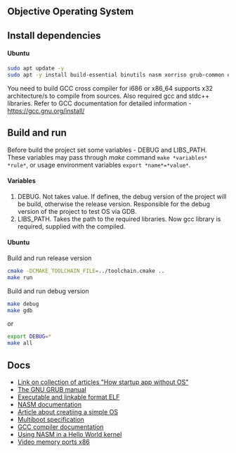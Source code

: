## Objective Operating System

## Install dependencies

#### Ubuntu

```sh
sudo apt update -y
sudo apt -y install build-essential binutils nasm xorriso grub-common qemu-system-i386 mtools
```

You need to build GCC cross compiler for i686 or x86_64 supports x32 architecture/s to compile from sources.
Also required gcc and stdc++ libraries.
Refer to GCC documentation for detailed information - <https://gcc.gnu.org/install/>

## Build and run

Before build the project set some variables - DEBUG and LIBS_PATH.  
These variables may pass through *make* command `make *variables* *rule*`, or usage environment variables `export *name*=*value*`.

#### Variables

1. DEBUG. Not takes value. If defineв, the debug version of the project will be build, otherwise the release version. Responsible for the debug version of the project to test OS via GDB.
2. LIBS_PATH. Takes the path to the required libraries. Now gcc library is required, supplied with the compiled.

#### Ubuntu

Build and run release version
```sh
cmake -DCMAKE_TOOLCHAIN_FILE=../toolchain.cmake ..
make run
```

Build and run debug version
```sh
make debug
make gdb
```
or
```sh
export DEBUG=*
make all
```

## Docs

-   [Link on collection of articles "How startup app without OS"][1]
-   [The GNU GRUB manual][2]
-   [Executable and linkable format ELF][3]
-   [NASM documentation][4]
-   [Article about creatiing a simple OS][5]
-   [Multiboot specification][6]
-   [GCC compiler documentation][7]
-   [Using NASM in a Hello World kernel][8]
-   [Video memory ports x86][9]

[1]:https://habr.com/ru/companies/neobit/articles/173263/
[2]:https://www.gnu.org/software/grub/manual/grub/grub.pdf
[3]:https://www.cs.cmu.edu/afs/cs/academic/class/15213-f00/docs/elf.pdf
[4]:https://www.nasm.us/xdoc/2.16.01/nasmdoc.pdf
[5]:https://wiki.osdev.org/Bare_Bones#Writing_a_kernel_in_C.2B.2B
[6]:https://www.gnu.org/software/grub/manual/multiboot/multiboot.pdf
[7]:https://gcc.gnu.org/onlinedocs/gcc.pdf
[8]:https://wiki.osdev.org/Bare_Bones_with_NASM
[9]:https://stackoverflow.com/questions/17367618/address-of-video-memory
